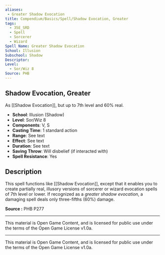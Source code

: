 ```yaml
---
aliases:
 - Greater Shadow Evocation  
title: Compendium/Basics/Spell/Shadow Evocation, Greater  
tags:  
  - 35E_SRD  
  - Spell  
  - Sorcerer  
  - Wizard  
Spell Name: Greater Shadow Evocation  
School: Illusion  
Subschool: Shadow  
Descriptor:  
Level:  
  - Sor/Wiz 8  
Source: PHB  
---
```


## Shadow Evocation, Greater

As [[Shadow Evocation]], but up to 7th level and 60% real.

- **School**: Illusion (Shadow)  
- **Level**: Sor/Wiz 8  
- **Components**: V, S  
- **Casting Time**: 1 standard action  
- **Range**: See text  
- **Effect**: See text  
- **Duration**: See text  
- **Saving Throw**: Will disbelief (if interacted with)  
- **Spell Resistance**: Yes  

## Description

This spell functions like [[Shadow Evocation]], except that it enables you to create partially real, illusory versions of sorcerer or wizard evocation spells of 7th level or lower. If recognized as a *greater shadow evocation*, a damaging spell deals only three-fifths (60%) damage.


**Source :** PHB P277

---

This material is Open Game Content, and is licensed for public use under  
the terms of the Open Game License v1.0a.

---

This material is Open Game Content, and is licensed for public use under the terms of the Open Game License v1.0a.
